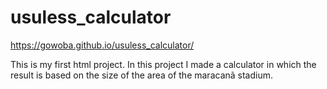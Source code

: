 # usuless_calculator

https://gowoba.github.io/usuless_calculator/

This is my first html project. In this project I made a calculator in which the result is based on the size of the area of the maracanã stadium.
